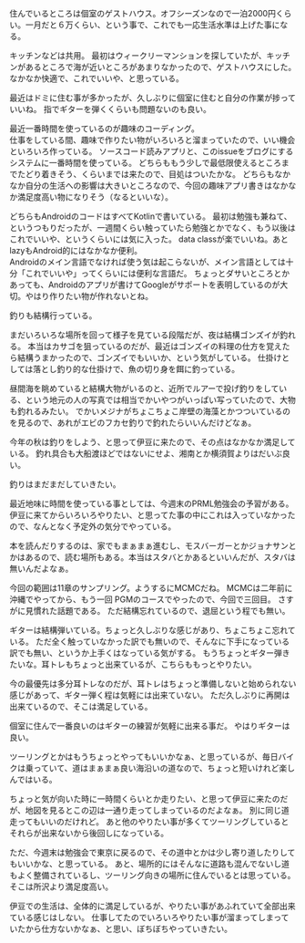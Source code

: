 住んでいるところは個室のゲストハウス。オフシーズンなので一泊2000円くらい。一月だと６万くらい、という事で、これでも一応生活水準は上げた事になる。

キッチンなどは共用。
最初はウィークリーマンションを探していたが、キッチンがあるところで海が近いところがあまりなかったので、ゲストハウスにした。
なかなか快適で、これでいいや、と思っている。

最近はドミに住む事が多かったが、久しぶりに個室に住むと自分の作業が捗っていいね。
指でギターを弾くくらいも問題ないのも良い。


最近一番時間を使っているのが趣味のコーディング。  
仕事をしている間、趣味で作りたい物がいろいろと溜まっていたので、いい機会といろいろ作っている。
ソースコード読みアプリと、このissueをブログにするシステムに一番時間を使っている。
どちらももう少しで最低限使えるところまでたどり着きそう、くらいまでは来たので、目処はついたかな。
どちらもなかなか自分の生活への影響は大きいところなので、今回の趣味アプリ書きはなかなか満足度高い物になりそう（なるといいな）。

どちらもAndroidのコードはすべてKotlinで書いている。
最初は勉強も兼ねて、というつもりだったが、一週間くらい触っていたら勉強とかでなく、もう以後はこれでいいや、というくらいには気に入った。
data classが楽でいいね。あとlazyもAndroid的にはなかなか便利。  
Androidのメイン言語でなければ使う気は起こらないが、メイン言語としては十分「これでいいや」ってくらいには便利な言語だ。
ちょっとダサいところとかあっても、Androidのアプリが書けてGoogleがサポートを表明しているのが大切。やはり作りたい物が作れないとね。


釣りも結構行っている。

まだいろいろな場所を回って様子を見ている段階だが、夜は結構ゴンズイが釣れる。
本当はカサゴを狙っているのだが、最近はゴンズイの料理の仕方を覚えたら結構うまかったので、ゴンズイでもいいか、という気がしている。
仕掛けとしては落とし釣り的な仕掛けで、魚の切り身を餌に釣っている。

昼間海を眺めていると結構大物がいるのと、近所でルアーで投げ釣りをしている、という地元の人の写真では相当でかいやつがいっぱい写っていたので、大物も釣れるみたい。
でかいメジナがちょこちょこ岸壁の海藻とかつついているのを見るので、あれがエビのフカセ釣りで釣れたらいいんだけどなぁ。

今年の秋は釣りをしよう、と思って伊豆に来たので、その点はなかなか満足している。
釣れ具合も大船渡ほどではないにせよ、湘南とか横須賀よりはだいぶ良い。

釣りはまだまだしていきたい。



最近地味に時間を使っている事としては、今週末のPRML勉強会の予習がある。
伊豆に来てからいろいろやりたい、と思ってた事の中にこれは入っていなかったので、なんとなく予定外の気分でやっている。

本を読んだりするのは、家でもまぁまぁ進むし、モスバーガーとかジョナサンとかはあるので、読む場所もある。本当はスタバとかあるといいんだが、スタバは無いんだよなぁ。

今回の範囲は11章のサンプリング。ようするにMCMCだね。
MCMCは二年前に沖縄でやってから、もう一回 PGMのコースでやったので、今回で三回目。
さすがに見慣れた話題である。
ただ結構忘れているので、退屈という程でも無い。



ギターは結構弾いている。ちょっと久しぶりな感じがあり、ちょこちょこ忘れている。
ただ全く触っていなかった訳でも無いので、そんなに下手になっている訳でも無い、というか上手くはなっている気がする。
もうちょっとギター弾きたいな。耳トレもちょっと出来ているが、こちらももっとやりたい。

今の最優先は多分耳トレなのだが、耳トレはちょっと準備しないと始められない感じがあって、ギター弾く程は気軽には出来ていない。
ただ久しぶりに再開は出来ているので、そこは満足している。

個室に住んで一番良いのはギターの練習が気軽に出来る事だ。
やはりギターは良い。


ツーリングとかはもうちょっとやってもいいかなぁ、と思っているが、毎日バイクは乗っていて、道はまぁまぁ良い海沿いの道なので、ちょっと短いけれど楽しんではいる。

ちょっと気が向いた時に一時間くらいとか走りたい、と思って伊豆に来たのだが、地図を見るとこの辺は一通り走ってしまっているのだよなぁ。
別に同じ道走ってもいいのだけれど。
あと他のやりたい事が多くてツーリングしているとそれらが出来ないから後回しになっている。

ただ、今週末は勉強会で東京に戻るので、その道中とかは少し寄り道したりしてもいいかな、と思っている。
あと、場所的にはそんなに道路も混んでないし道もよく整備されているし、ツーリング向きの場所に住んでいるとは思っている。
そこは所沢より満足度高い。



伊豆での生活は、全体的に満足しているが、やりたい事があふれていて全部出来ている感じはしない。
仕事してたのでいろいろやりたい事が溜まってしまっていたから仕方ないかなぁ、と思い、ぼちぼちやっていきたい。